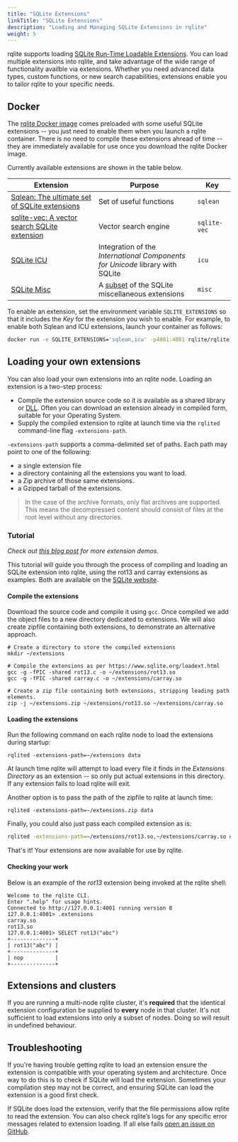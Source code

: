 ```yaml
---
title: "SQLite Extensions"
linkTitle: "SQLite Extensions"
description: "Loading and Managing SQLite Extensions in rqlite"
weight: 5
---
```

rqlite supports loading [SQLite Run-Time Loadable Extensions](https://www.sqlite.org/loadext.html). You can load multiple extensions into rqlite, and take advantage of the wide range of functionality availble via extensions. Whether you need advanced data types, custom functions, or new search capabilities, extensions enable you to tailor rqlite to your specific needs.

## Docker
The [rqlite Docker image](https://hub.docker.com/r/rqlite/rqlite/) comes preloaded with some useful SQLite extensions -- you just need to enable them when you launch a rqlite container. There is no need to compile these extensions ahread of time -- they are immediately available for use once you download the rqlite Docker image.

Currently available extensions are shown in the table below.

| Extension | Purpose | Key |
|-----------------|-----------------|-----------------|
| [Sqlean: The ultimate set of SQLite extensions](https://github.com/nalgeon/sqlean) | Set of useful functions | `sqlean` |
| [sqlite-vec: A vector search SQLite extension](https://github.com/asg017/sqlite-vec) | Vector search engine | `sqlite-vec` |
| [SQLite ICU](https://sqlite.org/src/dir/ext/icu) | Integration of the _International Components<br>for Unicode_ library with SQLite | `icu` |
| [SQLite Misc](https://sqlite.org/src/dir/ext/misc) | A [subset](https://github.com/rqlite/rqlite-sqlite-ext/tree/master/misc) of the SQLite miscellaneous extensions | `misc` |
  
To enable an extension, set the environment variable `SQLITE_EXTENSIONS` so that it includes the _Key_ for the extension you wish to enable. For example, to enable both Sqlean and ICU extensions, launch your container as follows:
```bash
docker run -e SQLITE_EXTENSIONS='sqlean,icu' -p4001:4001 rqlite/rqlite
```

## Loading your own extensions
You can also load your own extensions into an rqlite node. Loading an extension is a two-step process:
- Compile the extension source code so it is available as a shared library or [DLL](https://en.wikipedia.org/wiki/Dynamic-link_library). Often you can download an extension already in compiled form, suitable for your Operating System.
- Supply the compiled extension to rqlite at launch time via the `rqlited` command-line flag `-extensions-path`.

`-extensions-path` supports a comma-delimited set of paths. Each path may point to one of the following:
- a single extension file
- a directory containing all the extensions you want to load.
- a Zip archive of those same extensions.
- a Gzipped tarball of the extensions.

>In the case of the archive formats, only flat archives are supported. This means the decompressed content should consist of files at the root level without any directories.

### Tutorial
_Check out [this blog post](https://www.philipotoole.com/rqlite-8-27-loadable-sqlite-extensions-support/) for more extension demos._

This tutorial will guide you through the process of compiling and loading an SQLite extension into rqlite, using the rot13 and carray extensions as examples. Both are available on the [SQLite website](https://www.sqlite.org/src/file/ext/misc).

#### Compile the extensions
Download the source code and compile it using `gcc`. Once compiled we add the object files to a new directory dedicated to extensions. We will also create zipfile containing both extensions, to demonstrate an alternative approach.
```
# Create a directory to store the compiled extensions
mkdir ~/extensions

# Compile the extensions as per https://www.sqlite.org/loadext.html
gcc -g -fPIC -shared rot13.c -o ~/extensions/rot13.so
gcc -g -fPIC -shared carray.c -o ~/extensions/carray.so

# Create a zip file containing both extensions, stripping leading path elements.
zip -j ~/extensions.zip ~/extensions/rot13.so ~/extensions/carray.so
```

#### Loading the extensions
Run the following command on each rqlite node to load the extensions during startup:
```
rqlited -extensions-path=~/extensions data
```
At launch time rqlite will attempt to load every file it finds in the _Extensions Directory_ as an extension -- so only put actual extensions in this directory. If any extension fails to load rqlite will exit.

Another option is to pass the path of the zipfile to rqlite at launch time:
```
rqlited -extensions-path=~/extensions.zip data
```

Finally, you could also just pass each compiled extension as is:
```bash
rqlited -extensions-path=~/extensions/rot13.so,~/extensions/carray.so data
```

That's it! Your extensions are now available for use by rqlite.

#### Checking your work
Below is an example of the _rot13_ extension being invoked at the rqlite shell:
```
Welcome to the rqlite CLI.
Enter ".help" for usage hints.
Connected to http://127.0.0.1:4001 running version 8
127.0.0.1:4001> .extensions
carray.so
rot13.so
127.0.0.1:4001> SELECT rot13("abc")
+--------------+
| rot13("abc") |
+--------------+
| nop          |
+--------------+
```

## Extensions and clusters
If you are running a multi-node rqlite cluster, it's **required** that the identical extension configuration be supplied to **every** node in that cluster. It's not sufficient to load extensions into only a subset of nodes. Doing so will result in undefined behaviour.

## Troubleshooting
If you're having trouble getting rqlite to load an extension ensure the extension is compatible with your operating system and architecture. Once way to do this is to check if SQLite will load the extension. Sometimes your compilation step may not be correct, and ensuring SQLite can load the extension is a good first check.

If SQLite does load the extension, verify that the file permissions allow rqlite to read the extension. You can also check rqlite’s logs for any specific error messages related to extension loading. If all else fails [open an issue on GitHub](https://github.com/rqlite/rqlite/issues).
